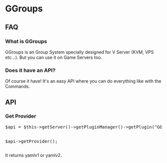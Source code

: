# GGroups

<h2>FAQ</h2>
<h3>What is GGroups</h3>
GGroups is an Group System specially designed for V Server (KVM, VPS etc...). But you can use it on Game Servers too.
<h3>Does it have an API?</h3>
Of course it have! It's an easy API where you can do everything like with the Commands.
<h2>API</h2>
<h3>Get Provider</h3>
<pre>
$api = $this->getServer()->getPluginManager()->getPlugin("GGroups");

$api->getProvider();
</pre>

It returns yamlv1 or yamlv2.
